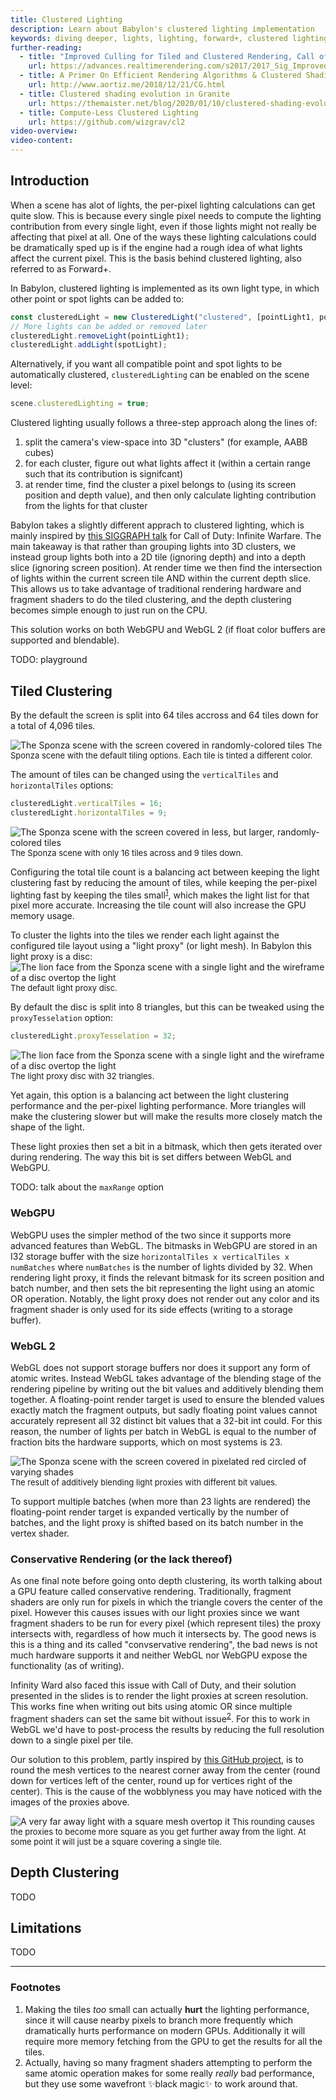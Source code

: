 ```yaml
---
title: Clustered Lighting
description: Learn about Babylon's clustered lighting implementation
keywords: diving deeper, lights, lighting, forward+, clustered lighting, tiled lighting
further-reading:
  - title: "Improved Culling for Tiled and Clustered Rendering, Call of Duty: Infinite Warfare"
    url: https://advances.realtimerendering.com/s2017/2017_Sig_Improved_Culling_final.pdf
  - title: A Primer On Efficient Rendering Algorithms & Clustered Shading.
    url: http://www.aortiz.me/2018/12/21/CG.html
  - title: Clustered shading evolution in Granite
    url: https://themaister.net/blog/2020/01/10/clustered-shading-evolution-in-granite/
  - title: Compute-Less Clustered Lighting
    url: https://github.com/wizgrav/cl2
video-overview:
video-content:
---
```


## Introduction

When a scene has alot of lights, the per-pixel lighting calculations can get quite slow. This is because every single pixel needs to compute the lighting contribution from every single light, even if those lights might not really be affecting that pixel at all. One of the ways these lighting calculations could be dramatically sped up is if the engine had a rough idea of what lights affect the current pixel. This is the basis behind clustered lighting, also referred to as Forward+.

In Babylon, clustered lighting is implemented as its own light type, in which other point or spot lights can be added to:
```javascript
const clusteredLight = new ClusteredLight("clustered", [pointLight1, pointLight2], scene);
// More lights can be added or removed later
clusteredLight.removeLight(pointLight1);
clusteredLight.addLight(spotLight);
```

Alternatively, if you want all compatible point and spot lights to be automatically clustered, `clusteredLighting` can be enabled on the scene level:
```javascript
scene.clusteredLighting = true;
```

Clustered lighting usually follows a three-step approach along the lines of:
1. split the camera's view-space into 3D "clusters" (for example, AABB cubes)
2. for each cluster, figure out what lights affect it (within a certain range such that its contribution is signifcant)
3. at render time, find the cluster a pixel belongs to (using its screen position and depth value), and then only calculate lighting contribution from the lights for that cluster

Babylon takes a slightly different apprach to clustered lighting, which is mainly inspired by [this SIGGRAPH talk](https://advances.realtimerendering.com/s2017/2017_Sig_Improved_Culling_final.pdf) for Call of Duty: Infinite Warfare. The main takeaway is that rather than grouping lights into 3D clusters, we instead group lights both into a 2D tile (ignoring depth) and into a depth slice (ignoring screen position). At render time we then find the intersection of lights within the current screen tile AND within the current depth slice. This allows us to take advantage of traditional rendering hardware and fragment shaders to do the tiled clustering, and the depth clustering becomes simple enough to just run on the CPU.

This solution works on both WebGPU and WebGL 2 (if float color buffers are supported and blendable).

TODO: playground

## Tiled Clustering

By the default the screen is split into 64 tiles accross and 64 tiles down for a total of 4,096 tiles.

![The Sponza scene with the screen covered in randomly-colored tiles](/img/features/clusteredLighting/tiles64x64.png)
<font size="2">The Sponza scene with the default tiling options. Each tile is tinted a different color.</font>

The amount of tiles can be changed using the `verticalTiles` and `horizontalTiles` options:
```javascript
clusteredLight.verticalTiles = 16;
clusteredLight.horizontalTiles = 9;
```

![The Sponza scene with the screen covered in less, but larger, randomly-colored tiles](/img/features/clusteredLighting/tiles16x9.png)
<font size="2">The Sponza scene with only 16 tiles across and 9 tiles down.</font>

Configuring the total tile count is a balancing act between keeping the light clustering fast by reducing the amount of tiles, while keeping the per-pixel lighting fast by keeping the tiles small<sup>[1](#footnotes)</sup>, which makes the light list for that pixel more accurate. Increasing the tile count will also increase the GPU memory usage.

To cluster the lights into the tiles we render each light against the configured tile layout using a "light proxy" (or light mesh). In Babylon this light proxy is a disc:
![The lion face from the Sponza scene with a single light and the wireframe of a disc overtop the light](/img/features/clusteredLighting/proxy8.png)
<font size="2">The default light proxy disc.</font>

By default the disc is split into 8 triangles, but this can be tweaked using the `proxyTesselation` option:
```javascript
clusteredLight.proxyTesselation = 32;
```

![The lion face from the Sponza scene with a single light and the wireframe of a disc overtop the light](/img/features/clusteredLighting/proxy32.png)
<font size="2">The light proxy disc with 32 triangles.</font>

Yet again, this option is a balancing act between the light clustering performance and the per-pixel lighting performance. More triangles will make the clustering slower but will make the results more closely match the shape of the light.

These light proxies then set a bit in a bitmask, which then gets iterated over during rendering. The way this bit is set differs between WebGL and WebGPU.

TODO: talk about the `maxRange` option

### WebGPU

WebGPU uses the simpler method of the two since it supports more advanced features than WebGL. The bitmasks in WebGPU are stored in an I32 storage buffer with the size `horizontalTiles x verticalTiles x numBatches` where `numBatches` is the number of lights divided by 32. When rendering light proxy, it finds the relevant bitmask for its screen position and batch number, and then sets the bit representing the light using an atomic OR operation. Notably, the light proxy does not render out any color and its fragment shader is only used for its side effects (writing to a storage buffer).

### WebGL 2

WebGL does not support storage buffers nor does it support any form of atomic writes. Instead WebGL takes advantage of the blending stage of the rendering pipeline by writing out the bit values and additively blending them together. A floating-point render target is used to ensure the blended values exactly match the fragment outputs, but sadly floating point values cannot accurately represent all 32 distinct bit values that a 32-bit int could. For this reason, the number of lights per batch in WebGL is equal to the number of fraction bits the hardware supports, which on most systems is 23.

![The Sponza scene with the screen covered in pixelated red circled of varying shades](/img/features/clusteredLighting/additiveBlending.png)
<font size="2">The result of additively blending light proxies with different bit values.</font>

To support multiple batches (when more than 23 lights are rendered) the floating-point render target is expanded vertically by the number of batches, and the light proxy is shifted based on its batch number in the vertex shader.

### Conservative Rendering (or the lack thereof)

As one final note before going onto depth clustering, its worth talking about a GPU feature called conservative rendering. Traditionally, fragment shaders are only run for pixels in which the triangle covers the center of the pixel. However this causes issues with our light proxies since we want fragment shaders to be run for every pixel (which represent tiles) the proxy intersects with, regardless of how much it intersects by. The good news is this is a thing and its called "convservative rendering", the bad news is not much hardware supports it and neither WebGL nor WebGPU expose the functionality (as of writing).

Infinity Ward also faced this issue with Call of Duty, and their solution presented in the slides is to render the light proxies at screen resolution. This works fine when writing out bits using atomic OR since multiple fragment shaders can set the same bit without issue<sup>[2](#footnotes)</sup>. For this to work in WebGL we'd have to post-process the results by reducing the full resolution down to a single pixel per tile.

Our solution to this problem, partly inspired by [this GitHub project](https://github.com/wizgrav/cl2), is to round the mesh vertices to the nearest corner away from the center (round down for vertices left of the center, round up for vertices right of the center). This is the cause of the wobblyness you may have noticed with the images of the proxies above.

![A very far away light with a square mesh overtop it](/img/features/clusteredLighting/proxyFar.png)
<font size="2">This rounding causes the proxies to become more square as you get further away from the light. At some point it will just be a square covering a single tile.</font>

## Depth Clustering

TODO

## Limitations

TODO

---
### Footnotes
1. Making the tiles _too_ small can actually **hurt** the lighting performance, since it will cause nearby pixels to branch more frequently which dramatically hurts performance on modern GPUs. Additionally it will require more memory fetching from the GPU to get the results for all the tiles.
2. Actually, having so many fragment shaders attempting to perform the same atomic operation makes for some really _really_ bad performance, but they use some wavefront ✨black magic✨ to work around that.
